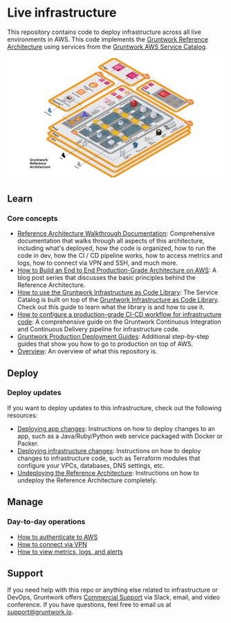 # Live infrastructure


This repository contains code to deploy  infrastructure across all live environments in AWS. This code implements the
[Gruntwork Reference Architecture](https://gruntwork.io/reference-architecture/) using services from the [Gruntwork
AWS Service Catalog](https://github.com/gruntwork-io/terraform-aws-service-catalog).

![Reference Architecture](docs/images/landing-zone-ref-arch.png?raw=true)


## Learn

### Core concepts

* [Reference Architecture Walkthrough Documentation](docs): Comprehensive documentation that walks through all
  aspects of this architecture, including what's deployed, how the code is organized, how to run the code in dev,
  how the CI / CD pipeline works, how to access metrics and logs, how to connect via VPN and SSH, and much more.
* [How to Build an End to End Production-Grade Architecture on AWS](https://blog.gruntwork.io/how-to-build-an-end-to-end-production-grade-architecture-on-aws-part-1-eae8eeb41fec):
  A blog post series that discusses the basic principles behind the Reference Architecture.
* [How to use the Gruntwork Infrastructure as Code Library](https://gruntwork.io/guides/foundations/how-to-use-gruntwork-infrastructure-as-code-library/):
  The Service Catalog is built on top of the [Gruntwork Infrastructure as Code
  Library](https://gruntwork.io/infrastructure-as-code-library/). Check out this guide to learn what the library is and
  how to use it.
* [How to configure a production-grade CI-CD workflow for infrastructure code](https://gruntwork.io/guides/automations/how-to-configure-a-production-grade-ci-cd-setup-for-apps-and-infrastructure-code/): A comprehensive guide on the Gruntwork Continuous Integration and Continuous Delivery pipeline for infrastructure code.
* [Gruntwork Production Deployment Guides](https://gruntwork.io/guides/): Additional step-by-step guides that show you how to go
  to production on top of AWS.
* [Overview](docs/01-overview.md): An overview of what this repository is.



## Deploy

### Deploy updates

If you want to deploy updates to this infrastructure, check out the following resources:

* [Deploying app changes](docs/03-deploy-apps.md): Instructions on how to deploy changes to an app, such as a Java/Ruby/Python web service packaged with Docker or Packer.
* [Deploying infrastructure changes](docs/04-configure-ci-cd.md): Instructions on how to deploy changes to infrastructure code, such as Terraform modules that configure your VPCs, databases, DNS settings, etc.
* [Undeploying the Reference Architecture](docs/06-undeploy.md): Instructions on how to
  undeploy the Reference Architecture completely.


## Manage

### Day-to-day operations

* [How to authenticate to AWS](docs/02-authenticate.md)
* [How to connect via VPN](docs/02-authenticate.md#authenticate-to-the-vpn-server)
* [How to view metrics, logs, and alerts](docs/05-monitoring-alerting-logging.md)



## Support

If you need help with this repo or anything else related to infrastructure or DevOps, Gruntwork offers [Commercial
Support](https://gruntwork.io/support/) via Slack, email, and video conference. If you have questions, feel free to
email us at [support@gruntwork.io](mailto:support@gruntwork.io).
